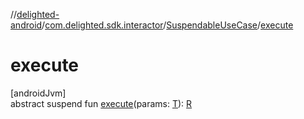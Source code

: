 //[delighted-android](../../../index.md)/[com.delighted.sdk.interactor](../index.md)/[SuspendableUseCase](index.md)/[execute](execute.md)

# execute

[androidJvm]\
abstract suspend fun [execute](execute.md)(params: [T](index.md)): [R](index.md)
